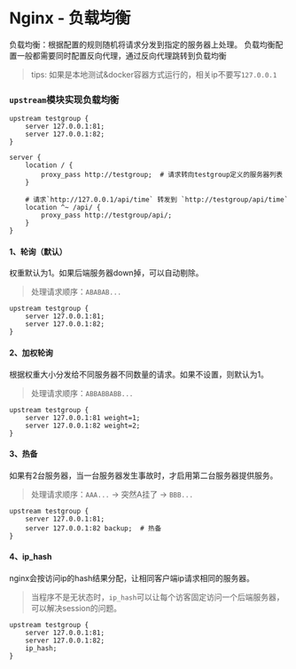 # Nginx - 负载均衡

负载均衡：根据配置的规则随机将请求分发到指定的服务器上处理。 负载均衡配置一般都需要同时配置反向代理，通过反向代理跳转到负载均衡

> tips: 如果是本地测试&docker容器方式运行的，相关ip不要写`127.0.0.1`

### `upstream`模块实现负载均衡

```
upstream testgroup { 
    server 127.0.0.1:81;
    server 127.0.0.1:82;
}

server {
    location / {
        proxy_pass http://testgroup;  # 请求转向testgroup定义的服务器列表   
    }
    
    # 请求`http://127.0.0.1/api/time` 转发到 `http://testgroup/api/time`
    location ^~ /api/ {
        proxy_pass http://testgroup/api/; 
    }
}
```

#### 1、轮询（默认）

权重默认为1。如果后端服务器down掉，可以自动剔除。

> 处理请求顺序：`ABABAB...`

```
upstream testgroup { 
    server 127.0.0.1:81;
    server 127.0.0.1:82;       
}
```

#### 2、加权轮询

根据权重大小分发给不同服务器不同数量的请求。如果不设置，则默认为1。

> 处理请求顺序：`ABBABBABB...`

```
upstream testgroup { 
    server 127.0.0.1:81 weight=1;
    server 127.0.0.1:82 weight=2;
}
```

#### 3、热备

如果有2台服务器，当一台服务器发生事故时，才启用第二台服务器提供服务。

> 处理请求顺序：`AAA...` -> 突然A挂了 -> `BBB...`

```
upstream testgroup { 
    server 127.0.0.1:81; 
    server 127.0.0.1:82 backup;  # 热备
}
```

#### 4、ip_hash

nginx会按访问ip的hash结果分配，让相同客户端ip请求相同的服务器。

> 当程序不是无状态时，`ip_hash`可以让每个访客固定访问一个后端服务器，可以解决session的问题。

```
upstream testgroup { 
    server 127.0.0.1:81; 
    server 127.0.0.1:82;
    ip_hash;
}
```
